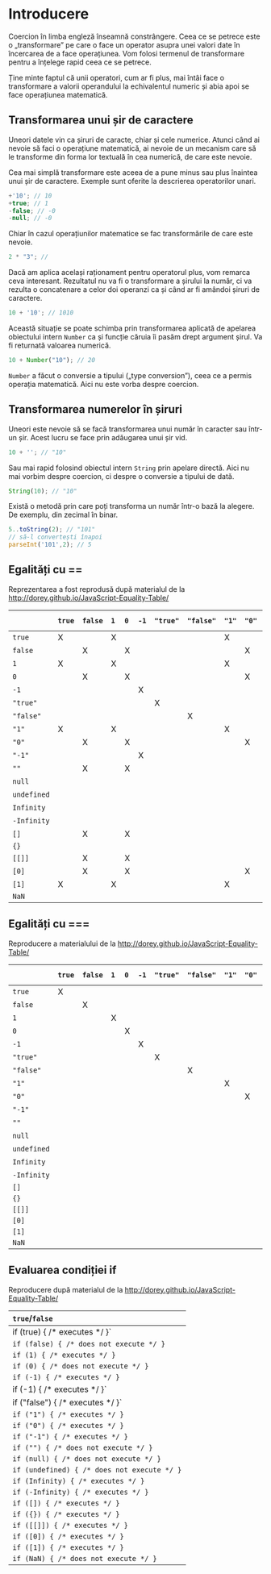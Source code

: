 # Introducere

Coercion în limba engleză înseamnă constrângere. Ceea ce se petrece este o „transformare” pe care o face un operator asupra unei valori date în încercarea de a face operațiunea. Vom folosi termenul de transformare pentru a înțelege rapid ceea ce se petrece.

Ține minte faptul că unii operatori, cum ar fi plus, mai întâi face o transformare a valorii operandului la echivalentul numeric și abia apoi se face operațiunea matematică.

## Transformarea unui șir de caractere

Uneori datele vin ca șiruri de caracte, chiar și cele numerice. Atunci când ai nevoie să faci o operațiune matematică, ai nevoie de un mecanism care să le transforme din forma lor textuală în cea numerică, de care este nevoie.

Cea mai simplă transformare este aceea de a pune minus sau plus înaintea unui șir de caractere. Exemple sunt oferite la descrierea operatorilor unari.

```javascript
+'10'; // 10
+true; // 1
-false; // -0
-null; // -0
```

Chiar în cazul operațiunilor matematice se fac transformările de care este nevoie.

```javascript
2 * "3"; //
```
Dacă am aplica același raționament pentru operatorul plus, vom remarca ceva interesant. Rezultatul nu va fi o transformare a șirului la număr, ci va rezulta o concatenare a celor doi operanzi ca și când ar fi amândoi șiruri de caractere.

```javascript
10 + '10'; // 1010
```

Această situație se poate schimba prin transformarea aplicată de apelarea obiectului intern `Number` ca și funcție căruia îi pasăm drept argument șirul. Va fi returnată valoarea numerică.

```javascript
10 + Number("10"); // 20
```

`Number` a făcut o conversie a tipului („type conversion”), ceea ce a permis operația matematică. Aici nu este vorba despre coercion.

## Transformarea numerelor în șiruri

Uneori este nevoie să se facă transformarea unui număr în caracter sau într-un șir. Acest lucru se face prin adăugarea unui șir vid.

```javascript
10 + ''; // "10"
```

Sau mai rapid folosind obiectul intern `String` prin apelare directă. Aici nu mai vorbim despre coercion, ci despre o conversie a tipului de dată.

```javascript
String(10); // "10"
```

Există o metodă prin care poți transforma un număr într-o bază la alegere. De exemplu, din zecimal în binar.

```javascript
5..toString(2); // "101"
// să-l convertești înapoi
parseInt('101',2); // 5
```

## Egalități cu ==

Reprezentarea a fost reprodusă după materialul de la http://dorey.github.io/JavaScript-Equality-Table/


|           |`true`|`false`|`1`| `0` | `-1` |`"true"`|`"false"`|`"1"`|`"0"`|`"-1"`|`""`|`null`|`undefined`|`Infinity`|`-Infinity`|`[]`|`{}`|`[[]]`|`[0]`|`[1]`|`NaN`|
|:--------- |:---- |:----- |:- |:--- |:---- |:------ |:------- |:--- |:--- |:---- |:-- |:---- |:--------- |:-------- |:--------- |:-- |:-- |:---- |:--- |:--- |:--- |
|`true`     |  X   |       | X |     |      |        |         |  X  |     |      |    |      |           |          |           |    |    |      |     |  X  |     |
|`false`    |      |   X   |   |  X  |      |        |         |     |  X  |      | X  |      |           |          |           | X  |    |  X   |  X  |     |     |
|  `1`      |  X   |       | X |     |      |        |         |  X  |     |      |    |      |           |          |           |    |    |      |     |  X  |     |
|  `0`      |      |   X   |   |  X  |      |        |         |     |  X  |      | X  |      |           |          |           | X  |    |  X   |  X  |     |     |
|  `-1`     |      |       |   |     |   X  |        |         |     |     |  X   |    |      |           |          |           |    |    |      |     |     |     |
|`"true"`   |      |       |   |     |      |    X   |         |     |     |      |    |      |           |          |           |    |    |      |     |     |     |
|`"false"`  |      |       |   |     |      |        |    X    |     |     |      |    |      |           |          |           |    |    |      |     |     |     |
|`"1"`      |  X   |       | X |     |      |        |         |  X  |     |      |    |      |           |          |           |    |    |      |     |  X  |     |
|`"0"`      |      |   X   |   |  X  |      |        |         |     |  X  |      |    |      |           |          |           |    |    |      |  X  |     |     |
|`"-1"`     |      |       |   |     |  X   |        |         |     |     |  X   |    |      |           |          |           |    |    |      |     |     |     |
|`""`       |      |   X   |   |  X  |      |        |         |     |     |      | X  |      |           |          |           |  X |    |  X   |     |     |     |
|`null`     |      |       |   |     |      |        |         |     |     |      |    |   X  |    X      |          |           |    |    |      |     |     |     |
|`undefined`|      |       |   |     |      |        |         |     |     |      |    |   X  |    X      |          |           |    |    |      |     |     |     |
|`Infinity` |      |       |   |     |      |        |         |     |     |      |    |      |           |     X    |           |    |    |      |     |     |     |
|`-Infinity`|      |       |   |     |      |        |         |     |     |      |    |      |           |          |     X     |    |    |      |     |     |     |
|`[]`       |      |   X   |   |  X  |      |        |         |     |     |      |  X |      |           |          |           |    |    |      |     |     |     |
|`{}`       |      |       |   |     |      |        |         |     |     |      |    |      |           |          |           |    |    |      |     |     |     |
|`[[]]`     |      |   X   |   |  X  |      |        |         |     |     |      |  X |      |           |          |           |    |    |      |     |     |     |
|`[0]`      |      |   X   |   |  X  |      |        |         |     |  X  |      |    |      |           |          |           |    |    |      |     |     |     |
|`[1]`      |  X   |       | X |     |      |        |         |  X  |     |      |    |      |           |          |           |    |    |      |     |     |     |
|`NaN`      |      |       |   |     |      |        |         |     |     |      |    |      |           |          |           |    |    |      |     |     |     |

## Egalități cu ===

Reproducere a materialului de la http://dorey.github.io/JavaScript-Equality-Table/

|           |`true`|`false`|`1`| `0` | `-1` |`"true"`|`"false"`|`"1"`|`"0"`|`"-1"`|`""`|`null`|`undefined`|`Infinity`|`-Infinity`|`[]`|`{}`|`[[]]`|`[0]`|`[1]`|`NaN`|
|:--------- |:---- |:----- |:- |:--- |:---- |:------ |:------- |:--- |:--- |:---- |:-- |:---- |:--------- |:-------- |:--------- |:-- |:-- |:---- |:--- |:--- |:--- |
|`true`     |  X   |       |   |     |      |        |         |     |     |      |    |      |           |          |           |    |    |      |     |     |     |
|`false`    |      |   X   |   |     |      |        |         |     |     |      |    |      |           |          |           |    |    |      |     |     |     |
|  `1`      |      |       | X |     |      |        |         |     |     |      |    |      |           |          |           |    |    |      |     |     |     |
|  `0`      |      |       |   |  X  |      |        |         |     |     |      |    |      |           |          |           |    |    |      |     |     |     |
|  `-1`     |      |       |   |     |   X  |        |         |     |     |      |    |      |           |          |           |    |    |      |     |     |     |
|`"true"`   |      |       |   |     |      |    X   |         |     |     |      |    |      |           |          |           |    |    |      |     |     |     |
|`"false"`  |      |       |   |     |      |        |    X    |     |     |      |    |      |           |          |           |    |    |      |     |     |     |
|`"1"`      |      |       |   |     |      |        |         |  X  |     |      |    |      |           |          |           |    |    |      |     |     |     |
|`"0"`      |      |       |   |     |      |        |         |     |  X  |      |    |      |           |          |           |    |    |      |     |     |     |
|`"-1"`     |      |       |   |     |      |        |         |     |     |  X   |    |      |           |          |           |    |    |      |     |     |     |
|`""`       |      |       |   |     |      |        |         |     |     |      | X  |      |           |          |           |    |    |      |     |     |     |
|`null`     |      |       |   |     |      |        |         |     |     |      |    |   X  |           |          |           |    |    |      |     |     |     |
|`undefined`|      |       |   |     |      |        |         |     |     |      |    |      |    X      |          |           |    |    |      |     |     |     |
|`Infinity` |      |       |   |     |      |        |         |     |     |      |    |      |           |     X    |           |    |    |      |     |     |     |
|`-Infinity`|      |       |   |     |      |        |         |     |     |      |    |      |           |          |     X     |    |    |      |     |     |     |
|`[]`       |      |       |   |     |      |        |         |     |     |      |    |      |           |          |           |    |    |      |     |     |     |
|`{}`       |      |       |   |     |      |        |         |     |     |      |    |      |           |          |           |    |    |      |     |     |     |
|`[[]]`     |      |       |   |     |      |        |         |     |     |      |    |      |           |          |           |    |    |      |     |     |     |
|`[0]`      |      |       |   |     |      |        |         |     |     |      |    |      |           |          |           |    |    |      |     |     |     |
|`[1]`      |      |       |   |     |      |        |         |     |     |      |    |      |           |          |           |    |    |      |     |     |     |
|`NaN`      |      |       |   |     |      |        |         |     |     |      |    |      |           |          |           |    |    |      |     |     |     |

## Evaluarea condiției if

Reproducere după materialul de la http://dorey.github.io/JavaScript-Equality-Table/

|           `true`/`false`                  |
|:------------------------------------------|
|if (true) { /* executes */ }`              |
|`if (false) { /* does not execute */ }`    |
|`if (1) { /* executes */ }`                |
|`if (0) { /* does not execute */ }`        |
|`if (-1) { /* executes */ }`               |
|if (-1) { /* executes */ }`                |
|if ("false") { /* executes */ }`           |
|`if ("1") { /* executes */ }`              |
|`if ("0") { /* executes */ }`              |
|`if ("-1") { /* executes */ }`             |
|`if ("") { /* does not execute */ }`       |
|`if (null) { /* does not execute */ }`     |
|`if (undefined) { /* does not execute */ }`|
|`if (Infinity) { /* executes */ }`         |
|`if (-Infinity) { /* executes */ }`        |
|`if ([]) { /* executes */ }`               |
|`if ({}) { /* executes */ }`               |
|`if ([[]]) { /* executes */ }`             |
|`if ([0]) { /* executes */ }`              |
|`if ([1]) { /* executes */ }`              |
|`if (NaN) { /* does not execute */ }`      |
